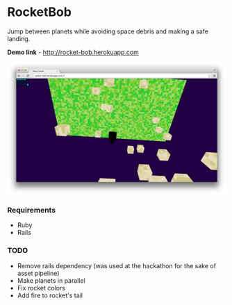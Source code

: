 # RocketBob

Jump between planets while avoiding space debris and making a safe landing.

**Demo link** - <http://rocket-bob.herokuapp.com>

![Screenshot](screenshot.png)

### Requirements

* Ruby
* Rails

### TODO

* Remove rails dependency (was used at the hackathon for the sake of asset pipeline)
* Make planets in parallel
* Fix rocket colors
* Add fire to rocket's tail
